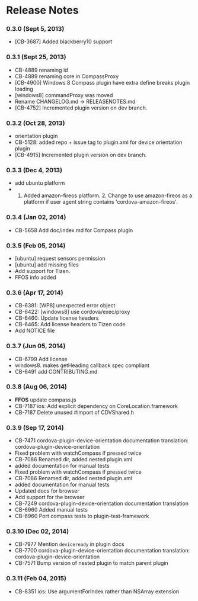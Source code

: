 <!--
#
# Licensed to the Apache Software Foundation (ASF) under one
# or more contributor license agreements.  See the NOTICE file
# distributed with this work for additional information
# regarding copyright ownership.  The ASF licenses this file
# to you under the Apache License, Version 2.0 (the
# "License"); you may not use this file except in compliance
# with the License.  You may obtain a copy of the License at
# 
# http://www.apache.org/licenses/LICENSE-2.0
# 
# Unless required by applicable law or agreed to in writing,
# software distributed under the License is distributed on an
# "AS IS" BASIS, WITHOUT WARRANTIES OR CONDITIONS OF ANY
#  KIND, either express or implied.  See the License for the
# specific language governing permissions and limitations
# under the License.
#
-->
# Release Notes


### 0.3.0 (Sept 5, 2013)
* [CB-3687] Added blackberry10 support

### 0.3.1 (Sept 25, 2013)
* CB-4889 renaming id
* CB-4889 renaming core in CompassProxy
* [CB-4900] Windows 8 Compass plugin have extra define breaks plugin loading
* [windows8] commandProxy was moved
* Rename CHANGELOG.md -> RELEASENOTES.md
* [CB-4752] Incremented plugin version on dev branch.

### 0.3.2 (Oct 28, 2013)
* orientation plugin
* CB-5128: added repo + issue tag to plugin.xml for device orientation plugin
* [CB-4915] Incremented plugin version on dev branch.

### 0.3.3 (Dec 4, 2013)
* add ubuntu platform
* 1. Added amazon-fireos platform. 2. Change to use amazon-fireos as a platform if user agent string contains 'cordova-amazon-fireos'.

### 0.3.4 (Jan 02, 2014)
* CB-5658 Add doc/index.md for Compass plugin

### 0.3.5 (Feb 05, 2014)
* [ubuntu] request sensors permission
* [ubuntu] add missing files
* Add support for Tizen.
* FFOS info added

### 0.3.6 (Apr 17, 2014)
* CB-6381: [WP8] unexpected error object
* CB-6422: [windows8] use cordova/exec/proxy
* CB-6460: Update license headers
* CB-6465: Add license headers to Tizen code
* Add NOTICE file

### 0.3.7 (Jun 05, 2014)
* CB-6799 Add license
* windows8. makes getHeading callback spec compliant
* CB-6491 add CONTRIBUTING.md

### 0.3.8 (Aug 06, 2014)
* **FFOS** update compass.js
* CB-7187 ios: Add explicit dependency on CoreLocation.framework
* CB-7187 Delete unused #import of CDVShared.h

### 0.3.9 (Sep 17, 2014)
* CB-7471 cordova-plugin-device-orientation documentation translation: cordova-plugin-device-orientation
* Fixed problem with watchCompass if pressed twice
* CB-7086 Renamed dir, added nested plugin.xml
* added documentation for manual tests
* Fixed problem with watchCompass if pressed twice
* CB-7086 Renamed dir, added nested plugin.xml
* added documentation for manual tests
* Updated docs for browser
* Add support for the browser
* CB-7249 cordova-plugin-device-orientation documentation translation
* CB-6960 Added manual tests
* CB-6960 Port compass tests to plugin-test-framework

### 0.3.10 (Dec 02, 2014)
* CB-7977 Mention `deviceready` in plugin docs
* CB-7700 cordova-plugin-device-orientation documentation translation: cordova-plugin-device-orientation
* CB-7571 Bump version of nested plugin to match parent plugin

### 0.3.11 (Feb 04, 2015)
* CB-8351 ios: Use argumentForIndex rather than NSArray extension
